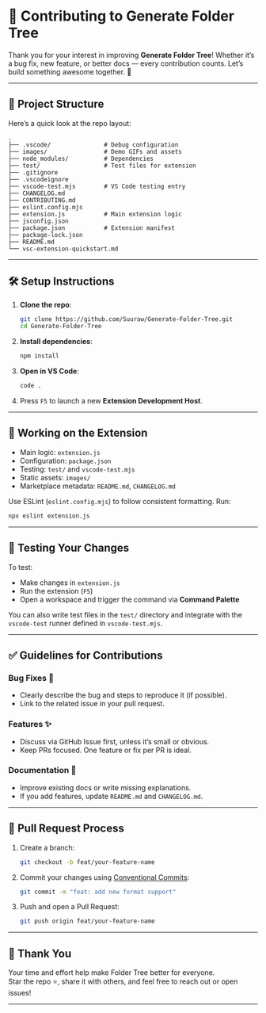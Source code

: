 # 🤝 Contributing to Generate Folder Tree

Thank you for your interest in improving **Generate Folder Tree**! Whether it’s a bug fix, new feature, or better docs — every contribution counts. Let’s build something awesome together. 🚀

---

## 🧭 Project Structure

Here’s a quick look at the repo layout:

```
.
├── .vscode/               # Debug configuration
├── images/                # Demo GIFs and assets
├── node_modules/          # Dependencies
├── test/                  # Test files for extension
├── .gitignore
├── .vscodeignore
├── vscode-test.mjs        # VS Code testing entry
├── CHANGELOG.md
├── CONTRIBUTING.md
├── eslint.config.mjs
├── extension.js           # Main extension logic
├── jsconfig.json
├── package.json           # Extension manifest
├── package-lock.json
├── README.md
└── vsc-extension-quickstart.md
```

---

## 🛠️ Setup Instructions

1. **Clone the repo**:

   ```bash
   git clone https://github.com/Suuraw/Generate-Folder-Tree.git
   cd Generate-Folder-Tree
   ```

2. **Install dependencies**:

   ```bash
   npm install
   ```

3. **Open in VS Code**:

   ```bash
   code .
   ```

4. Press `F5` to launch a new **Extension Development Host**.

---

## 🚧 Working on the Extension

- Main logic: `extension.js`
- Configuration: `package.json`
- Testing: `test/` and `vscode-test.mjs`
- Static assets: `images/`
- Marketplace metadata: `README.md`, `CHANGELOG.md`

Use ESLint (`eslint.config.mjs`) to follow consistent formatting. Run:

```bash
npx eslint extension.js
```

---

## 🧪 Testing Your Changes

To test:

- Make changes in `extension.js`
- Run the extension (`F5`)
- Open a workspace and trigger the command via **Command Palette**

You can also write test files in the `test/` directory and integrate with the `vscode-test` runner defined in `vscode-test.mjs`.

---

## ✅ Guidelines for Contributions

### Bug Fixes 🐞

- Clearly describe the bug and steps to reproduce it (if possible).
- Link to the related issue in your pull request.

### Features ✨

- Discuss via GitHub Issue first, unless it’s small or obvious.
- Keep PRs focused. One feature or fix per PR is ideal.

### Documentation 📝

- Improve existing docs or write missing explanations.
- If you add features, update `README.md` and `CHANGELOG.md`.

---

## 🔁 Pull Request Process

1. Create a branch:

   ```bash
   git checkout -b feat/your-feature-name
   ```

2. Commit your changes using [Conventional Commits](https://www.conventionalcommits.org/):

   ```bash
   git commit -m "feat: add new format support"
   ```

3. Push and open a Pull Request:
   ```bash
   git push origin feat/your-feature-name
   ```

---

## 🙌 Thank You

Your time and effort help make Folder Tree better for everyone.  
Star the repo ⭐, share it with others, and feel free to reach out or open issues!

---
